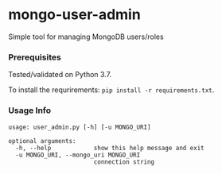 # mongo-user-admin
Simple tool for managing MongoDB users/roles

### Prerequisites

Tested/validated on Python 3.7.

To install the requrirements: `pip install -r requirements.txt`.

### Usage Info
```
usage: user_admin.py [-h] [-u MONGO_URI]

optional arguments:
  -h, --help            show this help message and exit
  -u MONGO_URI, --mongo_uri MONGO_URI
                        connection string
```
